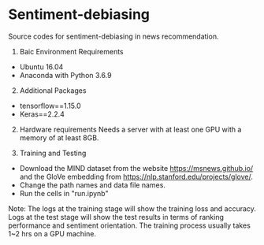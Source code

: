 # Sentiment-debiasing
Source codes for sentiment-debiasing in news recommendation.

1. Baic Environment Requirements
* Ubuntu 16.04
* Anaconda with Python 3.6.9

2. Additional Packages
* tensorflow==1.15.0
* Keras==2.2.4

2. Hardware requirements
Needs a server with at least one GPU with a memory of at least 8GB.

3. Training and Testing
* Download the MIND dataset from the website https://msnews.github.io/ and the GloVe embedding from https://nlp.stanford.edu/projects/glove/.
* Change the path names and data file names. 
* Run the cells in "run.ipynb"

Note: The logs at the training stage will show the training loss and accuracy. Logs at the test stage will show the test results in terms of ranking performance and sentiment orientation. The training process usually takes 1~2 hrs on a GPU machine.


